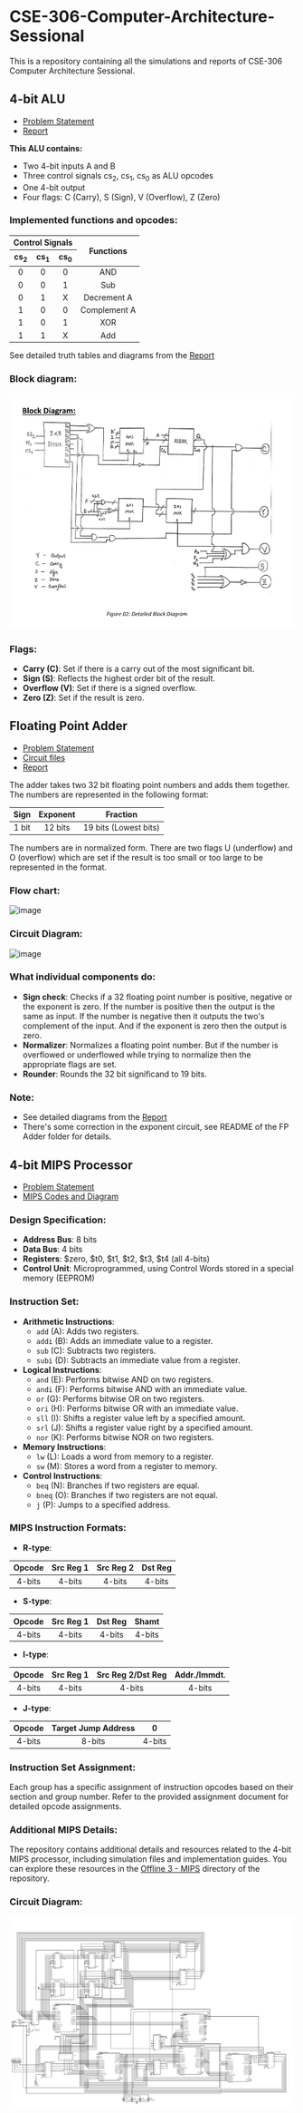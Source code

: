 # CSE-306-Computer-Architecture-Sessional
This is a repository containing all the simulations and reports of CSE-306 Computer Architecture Sessional.

## 4-bit ALU

- [Problem Statement](/Offline%201%20-%20ALU/CSE%20306%20Assignment%201.pdf)
- [Report](/Offline%201%20-%20ALU/A2_Group%204_Report.pdf)

**This ALU contains:**
- Two 4-bit inputs A and B
- Three control signals cs<sub>2</sub>, cs<sub>1</sub>, cs<sub>0</sub> as ALU opcodes
- One 4-bit output
- Four flags: C (Carry), S (Sign), V (Overflow), Z (Zero)

### Implemented functions and opcodes:
<p align="center">
<table>
<thead>
  <tr>
    <th style="text-align:center" colspan="3">Control Signals</th>
    <th style="text-align:center" rowspan="2">Functions</th>
  </tr>
  <tr>
    <th>cs<sub>2</sub></th>
    <th>cs<sub>1</sub></th>
    <th>cs<sub>0</sub></th>
  </tr>
</thead>
<tbody align="center">
  <tr>
    <td>0</td>
    <td>0</td>
    <td>0</td>
    <td>AND</td>
  </tr>
  <tr>
    <td>0</td>
    <td>0</td>
    <td>1</td>
    <td>Sub</td>
  </tr>
  <tr>
    <td>0</td>
    <td>1</td>
    <td>X</td>
    <td>Decrement A</td>
  </tr>
  <tr>
    <td>1</td>
    <td>0</td>
    <td>0</td>
    <td>Complement A</td>
  </tr>
  <tr>
    <td>1</td>
    <td>0</td>
    <td>1</td>
    <td>XOR</td>
  </tr>
  <tr>
    <td>1</td>
    <td>1</td>
    <td>X</td>
    <td>Add</td>
  </tr>
</tbody>
</table>
</p>

See detailed truth tables and diagrams from the [Report](/Offline%201%20-%20ALU/A2_Group%204_Report.pdf)

### Block diagram:
![4 bit ALU block diagram](/Offline%201%20-%20ALU/ALU.png)

### Flags:
- **Carry (C)**: Set if there is a carry out of the most significant bit.
- **Sign (S)**: Reflects the highest order bit of the result.
- **Overflow (V)**: Set if there is a signed overflow.
- **Zero (Z)**: Set if the result is zero.

## Floating Point Adder

- [Problem Statement](/Offline%202%20-%20FP%20Adder/CSE%20306%20Assignment2.pdf)
- [Circuit files](/Offline%202%20-%20FP%20Adder)
- [Report](/Offline%202%20-%20FP%20Adder/A2_Group4_Report.pdf)

The adder takes two 32 bit floating point numbers and adds them together. The numbers are represented in the following format:

|  Sign | Exponent |        Fraction        |
|:-----:|:--------:|:---------------------:|
| 1 bit |  12 bits | 19 bits (Lowest bits) |

The numbers are in normalized form. There are two flags U (underflow) and O (overflow) which are set if the result is too small or too large to be represented in the format.

### Flow chart: 

![image](https://github.com/user-attachments/assets/81341576-48df-45d6-92ff-2ca1158265f9)

### Circuit Diagram:

![image](https://github.com/user-attachments/assets/d8d09273-89dc-4177-9616-72545d0b2f59)


### What individual components do:
- **Sign check**: Checks if a 32 floating point number is positive, negative or the exponent is zero. If the number is positive then the output is the same as input. If the number is negative then it outputs the two's complement of the input. And if the exponent is zero then the output is zero.
- **Normalizer**: Normalizes a floating point number. But if the number is overflowed or underflowed while trying to normalize then the appropriate flags are set.
- **Rounder**: Rounds the 32 bit significand to 19 bits.

### Note:
- See detailed diagrams from the [Report](/Offline%202%20-%20FP%20Adder/A2_Group4_Report.pdf)
- There's some correction in the exponent circuit, see README of the FP Adder folder for details. 


## 4-bit MIPS Processor

- [Problem Statement](/Offline%203%20-%20MIPS/Assignment%203.pdf)
- [MIPS Codes and Diagram](/Offline%203%20-%20MIPS)

### Design Specification:
- **Address Bus**: 8 bits
- **Data Bus**: 4 bits
- **Registers**: $zero, $t0, $t1, $t2, $t3, $t4 (all 4-bits)
- **Control Unit**: Microprogrammed, using Control Words stored in a special memory (EEPROM)

### Instruction Set:
- **Arithmetic Instructions**:
  - `add` (A): Adds two registers.
  - `addi` (B): Adds an immediate value to a register.
  - `sub` (C): Subtracts two registers.
  - `subi` (D): Subtracts an immediate value from a register.
- **Logical Instructions**:
  - `and` (E): Performs bitwise AND on two registers.
  - `andi` (F): Performs bitwise AND with an immediate value.
  - `or` (G): Performs bitwise OR on two registers.
  - `ori` (H): Performs bitwise OR with an immediate value.
  - `sll` (I): Shifts a register value left by a specified amount.
  - `srl` (J): Shifts a register value right by a specified amount.
  - `nor` (K): Performs bitwise NOR on two registers.
- **Memory Instructions**:
  - `lw` (L): Loads a word from memory to a register.
  - `sw` (M): Stores a word from a register to memory.
- **Control Instructions**:
  - `beq` (N): Branches if two registers are equal.
  - `bneq` (O): Branches if two registers are not equal.
  - `j` (P): Jumps to a specified address.

### MIPS Instruction Formats:
- **R-type**:
<p align="center">
<table>
<thead>
  <tr>
    <th>Opcode</th>
    <th>Src Reg 1</th>
    <th>Src Reg 2</th>
    <th>Dst Reg</th>
  </tr>
</thead>
<tbody align="center">
  <tr>
    <td>4-bits</td>
    <td>4-bits</td>
    <td>4-bits</td>
    <td>4-bits</td>
  </tr>
</tbody>
</table>
</p>

- **S-type**:
<p align="center">
<table>
<thead>
  <tr>
    <th>Opcode</th>
    <th>Src Reg 1</th>
    <th>Dst Reg</th>
    <th>Shamt</th>
  </tr>
</thead>
<tbody align="center">
  <tr>
    <td>4-bits</td>
    <td>4-bits</td>
    <td>4-bits</td>
    <td>4-bits</td>
  </tr>
</tbody>
</table>
</p>

- **I-type**:
<p align="center">
<table>
<thead>
  <tr>
    <th>Opcode</th>
    <th>Src Reg 1</th>
    <th>Src Reg 2/Dst Reg</th>
    <th>Addr./Immdt.</th>
  </tr>
</thead>
<tbody align="center">
  <tr>
    <td>4-bits</td>
    <td>4-bits</td>
    <td>4-bits</td>
    <td>4-bits</td>
  </tr>
</tbody>
</table>
</p>

- **J-type**:
<p align="center">
<table>
<thead>
  <tr>
    <th>Opcode</th>
    <th style="text-align:center" colspan="2">Target Jump Address</th>
    <th>0</th>
  </tr>
</thead>
<tbody align="center">
  <tr>
    <td>4-bits</td>
    <td colspan="2">8-bits</td>
    <td>4-bits</td>
  </tr>
</tbody>
</table>
</p>


### Instruction Set Assignment:
Each group has a specific assignment of instruction opcodes based on their section and group number. Refer to the provided assignment document for detailed opcode assignments.

### Additional MIPS Details:
The repository contains additional details and resources related to the 4-bit MIPS processor, including simulation files and implementation guides. You can explore these resources in the [Offline 3 - MIPS](https://github.com/Anonto050/CSE-306-Computer_Architecture/tree/main/Offline%203%20-%20MIPS) directory of the repository.

### Circuit Diagram:
![4-bit MIPS Circuit Diagram](/Offline%203%20-%20MIPS/mips.png)
